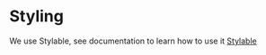 # Styling

We use Stylable, see documentation to learn how to use it [Stylable](https://stylable.io)
